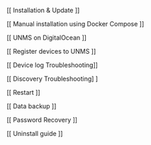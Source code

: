 [[ Installation & Update ]]

[[ Manual installation using Docker Compose ]]

[[ UNMS on DigitalOcean ]]

[[ Register devices to UNMS ]]

[[ Device log Troubleshooting]]

[[ Discovery Troubleshooting] ]

[[ Restart ]]

[[ Data backup ]]

[[ Password Recovery ]]

[[ Uninstall guide ]]